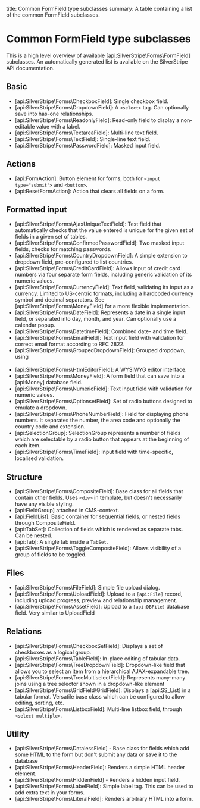 title: Common FormField type subclasses
summary: A table containing a list of the common FormField subclasses.

# Common FormField type subclasses

This is a high level overview of available [api:SilverStripe\Forms\FormField] subclasses. An automatically generated list is available 
on the SilverStripe API documentation.

## Basic

 * [api:SilverStripe\Forms\CheckboxField]: Single checkbox field.
 * [api:SilverStripe\Forms\DropdownField]: A `<select>` tag. Can optionally save into has-one relationships.
 * [api:SilverStripe\Forms\ReadonlyField]: Read-only field to display a non-editable value with a label.
 * [api:SilverStripe\Forms\TextareaField]: Multi-line text field.
 * [api:SilverStripe\Forms\TextField]: Single-line text field.
 * [api:SilverStripe\Forms\PasswordField]: Masked input field.

## Actions

 * [api:FormAction]: Button element for forms, both for `<input type="submit">` and `<button>`.
 * [api:ResetFormAction]: Action that clears all fields on a form.

## Formatted input

 * [api:SilverStripe\Forms\AjaxUniqueTextField]: Text field that automatically checks that the value entered is unique for the given set of fields in a given set of tables.
 * [api:SilverStripe\Forms\ConfirmedPasswordField]: Two masked input fields, checks for matching passwords.
 * [api:SilverStripe\Forms\CountryDropdownField]: A simple extension to dropdown field, pre-configured to list countries.
 * [api:SilverStripe\Forms\CreditCardField]: Allows input of credit card numbers via four separate form fields, including generic validation of its numeric values.
 * [api:SilverStripe\Forms\CurrencyField]: Text field, validating its input as a currency. Limited to US-centric formats, including a hardcoded currency symbol and decimal separators. 
 See [api:SilverStripe\Forms\MoneyField] for a more flexible implementation.
 * [api:SilverStripe\Forms\DateField]: Represents a date in a single input field, or separated into day, month, and year. Can optionally use a calendar popup.
 * [api:SilverStripe\Forms\DatetimeField]: Combined date- and time field.
 * [api:SilverStripe\Forms\EmailField]: Text input field with validation for correct email format according to RFC 2822.
 * [api:SilverStripe\Forms\GroupedDropdownField]: Grouped dropdown, using <optgroup> tags.
 * [api:SilverStripe\Forms\HtmlEditorField]: A WYSIWYG editor interface.
 * [api:SilverStripe\Forms\MoneyField]: A form field that can save into a [api:Money] database field.
 * [api:SilverStripe\Forms\NumericField]: Text input field with validation for numeric values.
 * [api:SilverStripe\Forms\OptionsetField]: Set of radio buttons designed to emulate a dropdown.
 * [api:SilverStripe\Forms\PhoneNumberField]: Field for displaying phone numbers. It separates the number, the area code and optionally the country code and extension.
 * [api:SelectionGroup]: SelectionGroup represents a number of fields which are selectable by a radio button that appears at the beginning of each item.
 * [api:SilverStripe\Forms\TimeField]: Input field with time-specific, localised validation.

## Structure

 * [api:SilverStripe\Forms\CompositeField]: Base class for all fields that contain other fields. Uses `<div>` in template, but
doesn't necessarily have any visible styling.
 * [api:FieldGroup] attached in CMS-context.
 * [api:FieldList]: Basic container for sequential fields, or nested fields through CompositeField.
 * [api:TabSet]: Collection of fields which is rendered as separate tabs. Can be nested.
 * [api:Tab]: A single tab inside a `TabSet`.
 * [api:SilverStripe\Forms\ToggleCompositeField]: Allows visibility of a group of fields to be toggled.

## Files

 * [api:SilverStripe\Forms\FileField]: Simple file upload dialog.
 * [api:SilverStripe\Forms\UploadField]: Upload to a `[api:File]` record, including upload progress, preview and relationship management.
 * [api:SilverStripe\Forms\AssetField]: Upload to a `[api:DBFile]` database field. Very similar to UploadField

## Relations

 * [api:SilverStripe\Forms\CheckboxSetField]: Displays a set of checkboxes as a logical group.
 * [api:SilverStripe\Forms\TableField]: In-place editing of tabular data.
 * [api:SilverStripe\Forms\TreeDropdownField]: Dropdown-like field that allows you to select an item from a hierarchical AJAX-expandable tree.
 * [api:SilverStripe\Forms\TreeMultiselectField]: Represents many-many joins using a tree selector shown in a dropdown-like element
 * [api:SilverStripe\Forms\GridField\GridField]: Displays a [api:SS_List] in a tabular format. Versatile base class which can be configured to allow editing, sorting, etc.
 * [api:SilverStripe\Forms\ListboxField]: Multi-line listbox field, through `<select multiple>`.


## Utility

 * [api:SilverStripe\Forms\DatalessField] - Base class for fields which add some HTML to the form but don't submit any data or
save it to the database
 * [api:SilverStripe\Forms\HeaderField]: Renders a simple HTML header element.
 * [api:SilverStripe\Forms\HiddenField] - Renders a hidden input field.
 * [api:SilverStripe\Forms\LabelField]: Simple label tag. This can be used to add extra text in your forms.
 * [api:SilverStripe\Forms\LiteralField]: Renders arbitrary HTML into a form.

